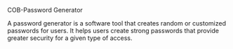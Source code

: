 COB-Password Generator

A password generator is a software tool that creates random or customized passwords for users. 
It helps users create strong passwords that provide greater security for a given type of access.
